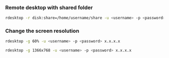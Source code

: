 ### Remote desktop with shared folder
```bash
rdesktop -r disk:share=/home/username/share -u <username> -p <password> x.x.x.x
```

### Change the screen resolution
```bash
rdesktop -g 60% -u <username> -p <password> x.x.x.x
```

```bash
rdesktop -g 1366x768 -u <username> -p <password> x.x.x.x
```

